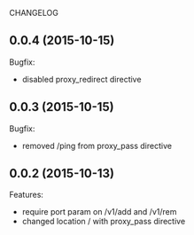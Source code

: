 CHANGELOG

## 0.0.4 (2015-10-15)
Bugfix:
  - disabled proxy_redirect directive

## 0.0.3 (2015-10-15)

Bugfix:
  - removed /ping from proxy_pass directive

## 0.0.2 (2015-10-13)

Features: 
  - require port param on /v1/add and /v1/rem
  - changed location / with proxy_pass directive
